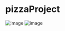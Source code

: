 # pizzaProject

![image](https://user-images.githubusercontent.com/105571583/202851680-39fa8db7-d784-4922-9cf6-40a8f51cefb8.png)
![image](https://user-images.githubusercontent.com/105571583/202851700-b4e9a4cb-8966-408b-a0be-e64eb1161732.png)
